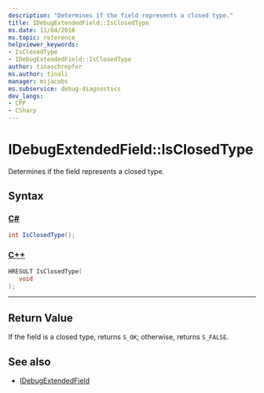 ```yaml
---
description: "Determines if the field represents a closed type."
title: IDebugExtendedField::IsClosedType
ms.date: 11/04/2016
ms.topic: reference
helpviewer_keywords:
- IsClosedType
- IDebugExtendedField::IsClosedType
author: tinaschrepfer
ms.author: tinali
manager: mijacobs
ms.subservice: debug-diagnostics
dev_langs:
- CPP
- CSharp
---
```

# IDebugExtendedField::IsClosedType

Determines if the field represents a closed type.

## Syntax

### [C#](#tab/csharp)
```csharp
int IsClosedType();
```
### [C++](#tab/cpp)
```cpp
HRESULT IsClosedType(
   void
);
```
---

## Return Value
 If the field is a closed type, returns `S_OK`; otherwise, returns `S_FALSE`.

## See also
- [IDebugExtendedField](../../../extensibility/debugger/reference/idebugextendedfield.md)
